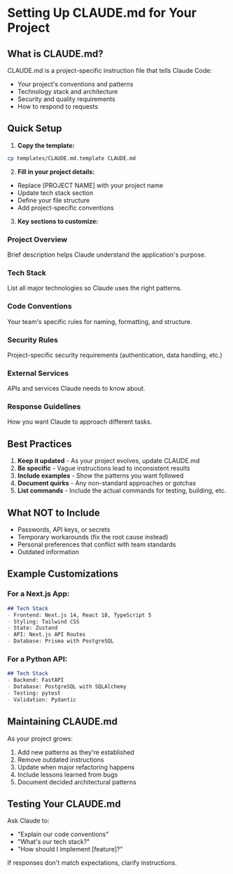 # Setting Up CLAUDE.md for Your Project

## What is CLAUDE.md?

CLAUDE.md is a project-specific instruction file that tells Claude Code:
- Your project's conventions and patterns
- Technology stack and architecture
- Security and quality requirements
- How to respond to requests

## Quick Setup

1. **Copy the template:**
```bash
cp templates/CLAUDE.md.template CLAUDE.md
```

2. **Fill in your project details:**
- Replace [PROJECT NAME] with your project name
- Update tech stack section
- Define your file structure
- Add project-specific conventions

3. **Key sections to customize:**

### Project Overview
Brief description helps Claude understand the application's purpose.

### Tech Stack
List all major technologies so Claude uses the right patterns.

### Code Conventions
Your team's specific rules for naming, formatting, and structure.

### Security Rules
Project-specific security requirements (authentication, data handling, etc.)

### External Services
APIs and services Claude needs to know about.

### Response Guidelines
How you want Claude to approach different tasks.

## Best Practices

1. **Keep it updated** - As your project evolves, update CLAUDE.md
2. **Be specific** - Vague instructions lead to inconsistent results
3. **Include examples** - Show the patterns you want followed
4. **Document quirks** - Any non-standard approaches or gotchas
5. **List commands** - Include the actual commands for testing, building, etc.

## What NOT to Include

- Passwords, API keys, or secrets
- Temporary workarounds (fix the root cause instead)
- Personal preferences that conflict with team standards
- Outdated information

## Example Customizations

### For a Next.js App:
```markdown
## Tech Stack
- Frontend: Next.js 14, React 18, TypeScript 5
- Styling: Tailwind CSS
- State: Zustand
- API: Next.js API Routes
- Database: Prisma with PostgreSQL
```

### For a Python API:
```markdown
## Tech Stack
- Backend: FastAPI
- Database: PostgreSQL with SQLAlchemy
- Testing: pytest
- Validation: Pydantic
```

## Maintaining CLAUDE.md

As your project grows:
1. Add new patterns as they're established
2. Remove outdated instructions
3. Update when major refactoring happens
4. Include lessons learned from bugs
5. Document decided architectural patterns

## Testing Your CLAUDE.md

Ask Claude to:
- "Explain our code conventions"
- "What's our tech stack?"
- "How should I implement [feature]?"

If responses don't match expectations, clarify instructions.